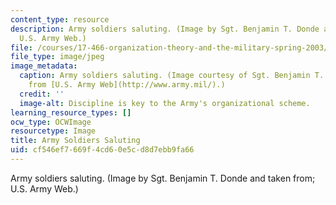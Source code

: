 ```yaml
---
content_type: resource
description: Army soldiers saluting. (Image by Sgt. Benjamin T. Donde and taken from;
  U.S. Army Web.)
file: /courses/17-466-organization-theory-and-the-military-spring-2003/cf546ef7669f4cd60e5cd8d7ebb9fa66_17-466s03.jpg
file_type: image/jpeg
image_metadata:
  caption: Army soldiers saluting. (Image courtesy of Sgt. Benjamin T. Donde and taken
    from [U.S. Army Web](http://www.army.mil/).)
  credit: ''
  image-alt: Discipline is key to the Army's organizational scheme.
learning_resource_types: []
ocw_type: OCWImage
resourcetype: Image
title: Army Soldiers Saluting
uid: cf546ef7-669f-4cd6-0e5c-d8d7ebb9fa66
---
```

Army soldiers saluting. (Image by Sgt. Benjamin T. Donde and taken from; U.S. Army Web.)

